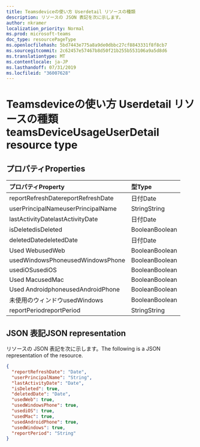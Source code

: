 ```yaml
---
title: Teamsdeviceの使い方 Userdetail リソースの種類
description: リソースの JSON 表記を次に示します。
author: nkramer
localization_priority: Normal
ms.prod: microsoft-teams
doc_type: resourcePageType
ms.openlocfilehash: 5bd7443e775a8a9de0dbbc27cf8843331f8f8cb7
ms.sourcegitcommit: 2c62457e57467b8d50f21b255b553106a9a5d8d6
ms.translationtype: MT
ms.contentlocale: ja-JP
ms.lasthandoff: 07/31/2019
ms.locfileid: "36007628"
---
```

# <a name="teamsdeviceusageuserdetail-resource-type"></a><span data-ttu-id="4b959-103">Teamsdeviceの使い方 Userdetail リソースの種類</span><span class="sxs-lookup"><span data-stu-id="4b959-103">teamsDeviceUsageUserDetail resource type</span></span>

## <a name="properties"></a><span data-ttu-id="4b959-104">プロパティ</span><span class="sxs-lookup"><span data-stu-id="4b959-104">Properties</span></span>

| <span data-ttu-id="4b959-105">プロパティ</span><span class="sxs-lookup"><span data-stu-id="4b959-105">Property</span></span>          | <span data-ttu-id="4b959-106">型</span><span class="sxs-lookup"><span data-stu-id="4b959-106">Type</span></span>    |
| :---------------- | :------ |
| <span data-ttu-id="4b959-107">reportRefreshDate</span><span class="sxs-lookup"><span data-stu-id="4b959-107">reportRefreshDate</span></span> | <span data-ttu-id="4b959-108">日付</span><span class="sxs-lookup"><span data-stu-id="4b959-108">Date</span></span>    |
| <span data-ttu-id="4b959-109">userPrincipalName</span><span class="sxs-lookup"><span data-stu-id="4b959-109">userPrincipalName</span></span> | <span data-ttu-id="4b959-110">String</span><span class="sxs-lookup"><span data-stu-id="4b959-110">String</span></span>  |
| <span data-ttu-id="4b959-111">lastActivityDate</span><span class="sxs-lookup"><span data-stu-id="4b959-111">lastActivityDate</span></span>  | <span data-ttu-id="4b959-112">日付</span><span class="sxs-lookup"><span data-stu-id="4b959-112">Date</span></span>    |
| <span data-ttu-id="4b959-113">isDeleted</span><span class="sxs-lookup"><span data-stu-id="4b959-113">isDeleted</span></span>         | <span data-ttu-id="4b959-114">Boolean</span><span class="sxs-lookup"><span data-stu-id="4b959-114">Boolean</span></span> |
| <span data-ttu-id="4b959-115">deletedDate</span><span class="sxs-lookup"><span data-stu-id="4b959-115">deletedDate</span></span>       | <span data-ttu-id="4b959-116">日付</span><span class="sxs-lookup"><span data-stu-id="4b959-116">Date</span></span>    |
| <span data-ttu-id="4b959-117">Used Web</span><span class="sxs-lookup"><span data-stu-id="4b959-117">usedWeb</span></span>           | <span data-ttu-id="4b959-118">Boolean</span><span class="sxs-lookup"><span data-stu-id="4b959-118">Boolean</span></span> |
| <span data-ttu-id="4b959-119">usedWindowsPhone</span><span class="sxs-lookup"><span data-stu-id="4b959-119">usedWindowsPhone</span></span>  | <span data-ttu-id="4b959-120">Boolean</span><span class="sxs-lookup"><span data-stu-id="4b959-120">Boolean</span></span> |
| <span data-ttu-id="4b959-121">usediOS</span><span class="sxs-lookup"><span data-stu-id="4b959-121">usediOS</span></span>           | <span data-ttu-id="4b959-122">Boolean</span><span class="sxs-lookup"><span data-stu-id="4b959-122">Boolean</span></span> |
| <span data-ttu-id="4b959-123">Used Mac</span><span class="sxs-lookup"><span data-stu-id="4b959-123">usedMac</span></span>           | <span data-ttu-id="4b959-124">Boolean</span><span class="sxs-lookup"><span data-stu-id="4b959-124">Boolean</span></span> |
| <span data-ttu-id="4b959-125">Used Androidphone</span><span class="sxs-lookup"><span data-stu-id="4b959-125">usedAndroidPhone</span></span>  | <span data-ttu-id="4b959-126">Boolean</span><span class="sxs-lookup"><span data-stu-id="4b959-126">Boolean</span></span> |
| <span data-ttu-id="4b959-127">未使用のウィンドウ</span><span class="sxs-lookup"><span data-stu-id="4b959-127">usedWindows</span></span>       | <span data-ttu-id="4b959-128">Boolean</span><span class="sxs-lookup"><span data-stu-id="4b959-128">Boolean</span></span> |
| <span data-ttu-id="4b959-129">reportPeriod</span><span class="sxs-lookup"><span data-stu-id="4b959-129">reportPeriod</span></span>      | <span data-ttu-id="4b959-130">String</span><span class="sxs-lookup"><span data-stu-id="4b959-130">String</span></span>  |

## <a name="json-representation"></a><span data-ttu-id="4b959-131">JSON 表記</span><span class="sxs-lookup"><span data-stu-id="4b959-131">JSON representation</span></span>

<span data-ttu-id="4b959-132">リソースの JSON 表記を次に示します。</span><span class="sxs-lookup"><span data-stu-id="4b959-132">The following is a JSON representation of the resource.</span></span>

<!-- {
  "blockType": "resource",
  "@odata.type": "microsoft.graph.teamsDeviceUsageUserDetail"
} -->

```json
{
  "reportRefreshDate": "Date", 
  "userPrincipalName": "String", 
  "lastActivityDate": "Date", 
  "isDeleted": true, 
  "deletedDate": "Date", 
  "usedWeb": true, 
  "usedWindowsPhone": true, 
  "usediOS": true, 
  "usedMac": true, 
  "usedAndroidPhone": true, 
  "usedWindows": true, 
  "reportPeriod": "String"
}
```
